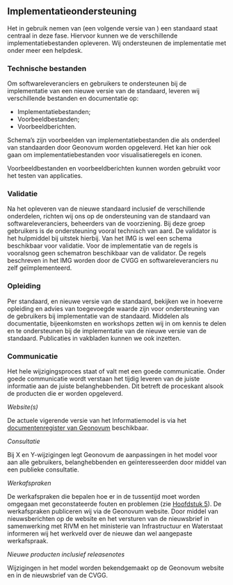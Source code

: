 ## Implementatieondersteuning

Het in gebruik nemen van (een volgende versie van ) een standaard staat centraal in deze fase. Hiervoor kunnen we de verschillende implementatiebestanden opleveren. Wij ondersteunen de implementatie met onder meer een helpdesk.

### Technische bestanden

Om softwareleveranciers en gebruikers te ondersteunen bij de implementatie van een nieuwe versie van de standaard, leveren wij verschillende bestanden en documentatie op:

<ul><li>Implementatiebestanden;</li>
<li>Voorbeeldbestanden;</li>
<li>Voorbeeldberichten.</li>
</ul>

Schema’s zijn voorbeelden van implementatiebestanden die als onderdeel van standaarden door Geonovum worden opgeleverd. Het kan hier ook gaan om implementatiebestanden voor visualisatieregels en iconen.

Voorbeeldbestanden en voorbeeldberichten kunnen worden gebruikt voor het testen van applicaties.

###         Validatie

Na het opleveren van de nieuwe standaard inclusief de verschillende onderdelen, richten wij ons op de ondersteuning van de standaard van softwareleveranciers, beheerders van de voorziening. Bij deze groep gebruikers is de ondersteuning vooral technisch van aard. De validator is het hulpmiddel bij uitstek hierbij. Van het IMG is wel een schema beschikbaar voor validatie. Voor de implementatie van de regels is vooralsnog geen schematron beschikbaar van de validator. De regels beschreven in het IMG worden door de CVGG en softwareleveranciers nu zelf geïmplementeerd.  

###         Opleiding

Per standaard, en nieuwe versie van de standaard, bekijken we in hoeverre opleiding en advies van toegevoegde waarde zijn voor ondersteuning van de gebruikers bij implementatie van de standaard. Middelen als documentatie, bijeenkomsten en workshops zetten wij in om kennis te delen en te ondersteunen bij de implementatie van de nieuwe versie van de standaard. Publicaties in vakbladen kunnen we ook inzetten.

###         Communicatie

Het hele wijzigingsproces staat of valt met een goede communicatie. Onder goede communicatie wordt verstaan het tijdig leveren van de juiste informatie aan de juiste belanghebbenden. Dit betreft de proceskant alsook de producten die er worden opgeleverd.

<i>Website</i><i>(s)</i>

De actuele vigerende versie van het Informatiemodel is via het <a href='https://docs.geostandaarden.nl/cvgg/img/' target='_blank'>documentenregister van Geonovum</a> beschikbaar.

<i>Consultatie</i>

Bij X en Y-wijzigingen legt Geonovum de aanpassingen in het model voor aan alle gebruikers, belanghebbenden en geïnteresseerden door middel van een  publieke consultatie.

<i>Werkafspraken</i>

De werkafspraken die bepalen hoe er in de tussentijd moet worden omgegaan met geconstateerde fouten en problemen (zie <a href='#tussentijdse-werkafspraken'>Hoofdstuk 5<a></a>). De werkafspraken publiceren wij via de Geonovum website. Door middel van nieuwsberichten op de website en het versturen van de nieuwsbrief in samenwerking met RIVM en het ministerie van Infrastructuur en Waterstaat informeren wij het werkveld over de nieuwe dan wel aangepaste werkafspraak.

<i>Nieuwe producten inclusief releasenotes</i>

Wijzigingen in het model worden bekendgemaakt op de Geonovum website en in de nieuwsbrief van de CVGG.
